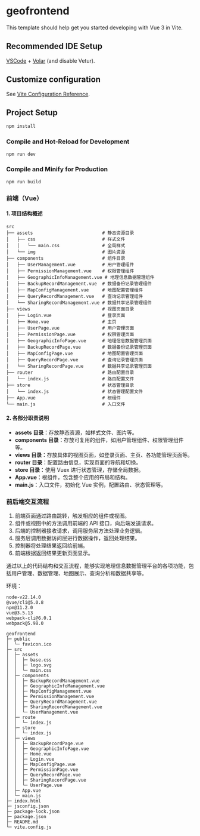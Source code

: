 # geofrontend

This template should help get you started developing with Vue 3 in Vite.

## Recommended IDE Setup

[VSCode](https://code.visualstudio.com/) + [Volar](https://marketplace.visualstudio.com/items?itemName=Vue.volar) (and disable Vetur).

## Customize configuration

See [Vite Configuration Reference](https://vite.dev/config/).

## Project Setup

```sh
npm install
```

### Compile and Hot-Reload for Development

```sh
npm run dev
```

### Compile and Minify for Production

```sh
npm run build
```

### 前端（Vue）

#### 1. 项目结构概述
```
src
├── assets                          # 静态资源目录
│   ├── css                         # 样式文件
│   │   └── main.css                # 全局样式
│   └── img                         # 图片资源
├── components                      # 组件目录
│   ├── UserManagement.vue          # 用户管理组件
│   ├── PermissionManagement.vue    # 权限管理组件
│   ├── GeographicInfoManagement.vue # 地理信息数据管理组件
│   ├── BackupRecordManagement.vue  # 数据备份记录管理组件
│   ├── MapConfigManagement.vue     # 地图配置管理组件
│   ├── QueryRecordManagement.vue   # 查询记录管理组件
│   └── SharingRecordManagement.vue # 数据共享记录管理组件
├── views                           # 视图页面目录
│   ├── Login.vue                   # 登录页面
│   ├── Home.vue                    # 主页
│   ├── UserPage.vue                # 用户管理页面
│   ├── PermissionPage.vue          # 权限管理页面
│   ├── GeographicInfoPage.vue      # 地理信息数据管理页面
│   ├── BackupRecordPage.vue        # 数据备份记录管理页面
│   ├── MapConfigPage.vue           # 地图配置管理页面
│   ├── QueryRecordPage.vue         # 查询记录管理页面
│   └── SharingRecordPage.vue       # 数据共享记录管理页面
├── router                          # 路由配置目录
│   └── index.js                    # 路由配置文件
├── store                           # 状态管理目录
│   └── index.js                    # 状态管理配置文件
├── App.vue                         # 根组件
└── main.js                         # 入口文件
```

#### 2. 各部分职责说明
- **assets 目录**：存放静态资源，如样式文件、图片等。
- **components 目录**：存放可复用的组件，如用户管理组件、权限管理组件等。
- **views 目录**：存放具体的视图页面，如登录页面、主页、各功能管理页面等。
- **router 目录**：配置路由信息，实现页面的导航和切换。
- **store 目录**：使用 Vuex 进行状态管理，存储全局数据。
- **App.vue**：根组件，包含整个应用的布局和结构。
- **main.js**：入口文件，初始化 Vue 实例，配置路由、状态管理等。

### 前后端交互流程
1. 前端页面通过路由跳转，触发相应的组件或视图。
2. 组件或视图中的方法调用前端的 API 接口，向后端发送请求。
3. 后端的控制器接收请求，调用服务层方法处理业务逻辑。
4. 服务层调用数据访问层进行数据操作，返回处理结果。
5. 控制器将处理结果返回给前端。
6. 前端根据返回结果更新页面显示。

通过以上的代码结构和交互流程，能够实现地理信息数据管理平台的各项功能，包括用户管理、数据管理、地图展示、查询分析和数据共享等。

环境：
```text
node-v22.14.0
@vue/cli@5.0.8
npm@11.2.0
vue@3.5.13
webpack-cli@6.0.1
webpack@5.98.0
```

```
geofrontend                            
├─ public                              
│  └─ favicon.ico                      
├─ src                                 
│  ├─ assets                           
│  │  ├─ base.css                      
│  │  ├─ logo.svg                      
│  │  └─ main.css                      
│  ├─ components                       
│  │  ├─ BackupRecordManagement.vue    
│  │  ├─ GeographicInfoManagement.vue  
│  │  ├─ MapConfigManagement.vue       
│  │  ├─ PermissionManagement.vue      
│  │  ├─ QueryRecordManagement.vue     
│  │  ├─ SharingRecordManagement.vue   
│  │  └─ UserManagement.vue            
│  ├─ route                            
│  │  └─ index.js                      
│  ├─ store                            
│  │  └─ index.js                      
│  ├─ views                            
│  │  ├─ BackupRecordPage.vue          
│  │  ├─ GeographicInfoPage.vue        
│  │  ├─ Home.vue                      
│  │  ├─ Login.vue                     
│  │  ├─ MapConfigPage.vue             
│  │  ├─ PermissionPage.vue            
│  │  ├─ QueryRecordPage.vue           
│  │  ├─ SharingRecordPage.vue         
│  │  └─ UserPage.vue                  
│  ├─ App.vue                          
│  └─ main.js                          
├─ index.html                          
├─ jsconfig.json                       
├─ package-lock.json                   
├─ package.json                        
├─ README.md                           
└─ vite.config.js                      
```